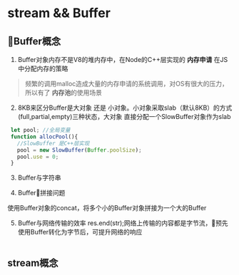 # stream && Buffer

## Buffer概念
1. Buffer对象内存不是V8的堆内存中，在Node的C++层实现的 **内存申请** 在JS中分配内存的策略

> 频繁的调用malloc造成大量的内存申请的系统调用，对OS有很大的压力，所以有了 **内存池**的使用场景

2. 8KB来区分Buffer是大对象 还是 小对象。小对象采取slab（默认8KB）的方式(full,partial,empty)三种状态，大对象 直接分配一个SlowBuffer对象作为slab

```javascript
 let pool; //全局变量
 function allocPool(){
   //SlowBuffer 是C++层实现
   pool = new SlowBuffer(Buffer.poolSize);
   pool.use = 0;
 }
```
3. Buffer与字符串

4. Buffer拼接问题

使用Buffer对象的concat，将多个小的Buffer对象拼接为一个大的Buffer

5. Buffer与网络传输的效率
res.end(str);网络上传输的内容都是字节流，预先使用Buffer转化为字节后，可提升网络的响应

```javascript

```

## stream概念

